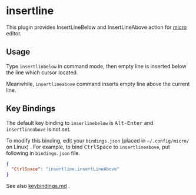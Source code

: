 # insertline

This plugin provides InsertLineBelow and InsertLineAbove action for [micro](https://micro-editor.github.io/) editor.

## Usage

Type `insertlinbelow` in command mode, then empty line is inserted below the line which cursor located.

Meanwhile, `insertlineabove` command inserts empty line above the current line.

## Key Bindings

The default key binding to `inserlinebelow` is <kbd>Alt-Enter</kbd> and `insertlineabove` is not set.

To modify this binding, edit your `bindings.json` (placed in `~/.config/micro/` on Linux)
. For example, to bind <kbd>CtrlSpace</kbd> to `insertlineabove`, put following in `bindings.json` file.

```json
{
  "CtrlSpace": "insertline.insertLineAbove"
}
```

See also [keybindings.md](https://github.com/zyedidia/micro/blob/master/runtime/help/keybindings.md) .
